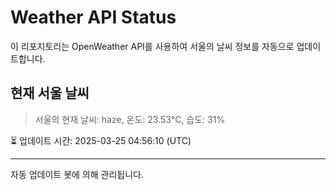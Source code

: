 
# Weather API Status

이 리포지토리는 OpenWeather API를 사용하여 서울의 날씨 정보를 자동으로 업데이트합니다.

## 현재 서울 날씨
> 서울의 현재 날씨: haze, 온도: 23.53°C, 습도: 31%

⏳ 업데이트 시간: 2025-03-25 04:56:10 (UTC)

---
자동 업데이트 봇에 의해 관리됩니다.
